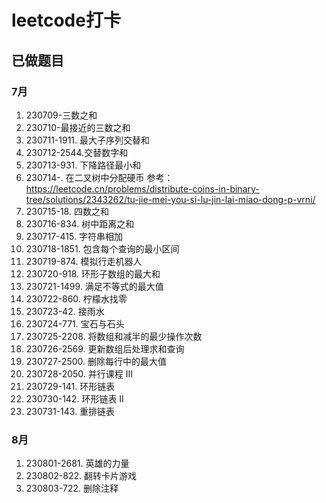 # leetcode打卡
## 已做题目
### 7月
1. 230709-三数之和
2. 230710-最接近的三数之和
3. 230711-1911. 最大子序列交替和
4. 230712-2544.交替数字和
5. 230713-931. 下降路径最小和
6. 230714-. 在二叉树中分配硬币 参考：https://leetcode.cn/problems/distribute-coins-in-binary-tree/solutions/2343262/tu-jie-mei-you-si-lu-jin-lai-miao-dong-p-vrni/
7. 230715-18. 四数之和 
8. 230716-834. 树中距离之和
9. 230717-415. 字符串相加
10. 230718-1851. 包含每个查询的最小区间
11. 230719-874. 模拟行走机器人
12. 230720-918. 环形子数组的最大和
13. 230721-1499. 满足不等式的最大值
14. 230722-860. 柠檬水找零
15. 230723-42. 接雨水
16. 230724-771. 宝石与石头
17. 230725-2208. 将数组和减半的最少操作次数
18. 230726-2569. 更新数组后处理求和查询
19. 230727-2500. 删除每行中的最大值
20. 230728-2050. 并行课程 III
21. 230729-141. 环形链表
22. 230730-142. 环形链表 II
23. 230731-143. 重排链表
### 8月
1. 230801-2681. 英雄的力量
2. 230802-822. 翻转卡片游戏
3. 230803-722. 删除注释
